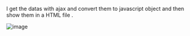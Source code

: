 I get the datas with ajax and convert them to javascript object and then show them in a HTML file .

![image](https://github.com/this-4mirho3ein/GitHub-users/assets/165039206/85b5a991-e9a4-463d-afc6-b6e273848703)
